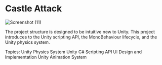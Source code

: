 # Castle Attack
 ![Screenshot (11)](https://github.com/Wintersongtopaz/Pigeon-In-The-Park/assets/144738996/8685a42d-ce95-4ced-9a34-5190adf49531)

The project structure is designed to be intuitive new to Unity. This project introduces to the Unity scripting API, the MonoBehaviour lifecycle, and the Unity physics system.

Topics:
Unity Physics System
Unity C# Scripting API
UI Design and Implementation
Unity Animation System
